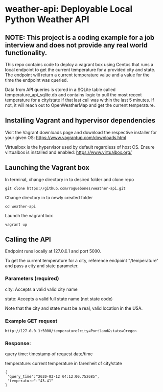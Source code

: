 # weather-api: Deployable Local Python Weather API

## NOTE: This project is a coding example for a job interview and does not provide any real world functionality. 

This repo contains code to deploy a vagrant box using Centos that runs a local endpoint to get the current temperature for a provided city and state. The endpoint will return a current temperature value and a value for the time the endpoint was queried. 

Data from API queries is stored in a SQLite table called temperature_api_sqlite.db and contains logic to pull the most recent temperature for a city/state if that last call was within the last 5 minutes. If not, it will reach out to OpenWeatherMap and get the current temperature. 

## Installing Vagrant and hypervisor dependencies

Visit the Vagrant downloads page and download the respective installer for your given OS: https://www.vagrantup.com/downloads.html

Virtualbox is the hypervisor used by default regardless of host OS. Ensure virtualbox is installed and enabled: https://www.virtualbox.org/

## Launching the Vagrant box

In terminal, change directory in to desired folder and clone repo

```
git clone https://github.com/roguebones/weather-api.git
```

Change directory in to newly created folder

```
cd weather-api
```

Launch the vagrant box

```
vagrant up
```

## Calling the API

Endpoint runs locally at 127.0.0.1 and port 5000. 

To get the current temperature for a city, reference endpoint "/temperature" and pass a city and state parameter.

### Parameters (required)

city: Accepts a valid valid city name

state: Accepts a valid full state name (not state code)

Note that the city and state must be a real, valid location in the USA.  

### Example GET request
```
http://127.0.0.1:5000/temperature?city=Portland&state=Oregon
```

### Response:

query time: timestamp of request date/time

temperature: current temperature in farenheit of city/state


```
{
 "query_time":"2020-03-12 04:12:00.752685",
 "temperature":"43.41"
}
```
